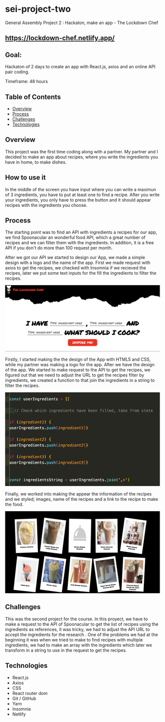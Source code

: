 # sei-project-two

General Assembly Project 2 : Hackaton, make an app - The Lockdown Chef

## https://lockdown-chef.netlify.app/

## Goal: 
Hackaton of 2 days to create an app with React.js, axios and an online API pair coding.

Timeframe: 48 hours

## Table of Contents

- [Overview](#overview)
- [Process](#process)
- [Challenges](#challenges)
- [Technologies](#technologies)

## Overview

This project was the first time coding along with a partner. My partner and I decided to make an app about recipes, where you write the ingredients you have in home, to make dishes. 

## How to use it

In the middle of the screen you have input where you can write a maximun of 3 ingredients, you have to put at least one to find a recipe. After you write your ingredients, you only have to press the button and it should appear recipes with the ingredients you choose.

## Process

The starting point was to find an API with ingredients a recipes for our app, we find Spoonacular an wonderful food API, which a great number of recipes and we can filter them with the ingredients. In addition, it is a free API if you don't do more than 100 request per month.

After we got our API we started to design our App, we made a simple design with a logo and the name of the app. First we made request with axios to get the recipes, we checked with Insomnia if we recieved the recipes, later we put some text inputs for the fill the ingredients to filter the recipes.

![Main Menu](src/assets/main.png)

Firstly, I started making the the design of the App with HTML5 and CSS, while my partner was making a logo for the app. After we have the design of the app. We started to make request to the API to get the recipes, we figured out that we need to adjust the URL to get the recipes filter by ingredients, we created a function to that join the ingredients in a string to filter the recipes.

![Ingredients](src/assets/ingredients.png)

Finally, we worked into making the appear the information of the recipes and we styled; images, name of the recipes and a link to the recipe to make the food.

![Recipes](src/assets/recipes.png)

## Challenges

This was the second project for the course. In this proyect, we have to make a request to the API of Spoonacular to get the list of recipes using the ingredients as references, it was tricky, we had to adjust the API URL to accept the ingredients for the research . One of the problems we had at the beginning it was when we tried to make to find recipes with multiple ingredients, we had to make an array with the ingredients which later we transform in a string to use in the request to get the recipes.

## Technologies

- React.js
- Axios
- CSS
- React router dom
- Git / GitHub
- Yarn
- Insomnia
- Netlify

